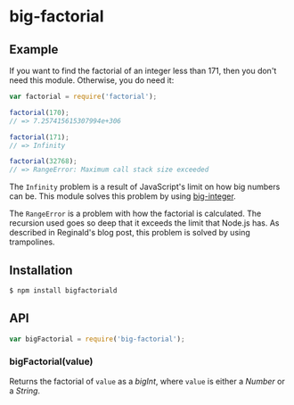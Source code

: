 # big-factorial

## Example

If you want to find the factorial of an integer less than 171, then you don't
need this module. Otherwise, you do need it:

``` javascript
var factorial = require('factorial');

factorial(170);
// => 7.257415615307994e+306

factorial(171);
// => Infinity

factorial(32768);
// => RangeError: Maximum call stack size exceeded
```

The `Infinity` problem is a result of JavaScript's limit on how big numbers can
be. This module solves this problem by using
[big-integer](https://github.com/peterolson/BigInteger.js).

The `RangeError` is a problem with how the factorial is calculated. The
recursion used goes so deep that it exceeds the limit that Node.js has. As
described in Reginald's blog post, this problem is solved by using trampolines.

## Installation

``` bash
$ npm install bigfactoriald
```

## API

``` javascript
var bigFactorial = require('big-factorial');
```

### bigFactorial(value)

Returns the factorial of `value` as a _bigInt_, where `value` is either a
_Number_ or a _String_.
